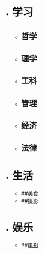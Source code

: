 * # 学习
   * ## 哲学
   * ## 理学
   * ## 工科
   * ## 管理
   * ## 经济
   * ## 法律
* # 生活
   * ##[美食](https://roy2313.github.io/food/)
   * ##摄影
* # 娱乐
   * ##[电影](https://roy2313.github.io/movie/)
   
